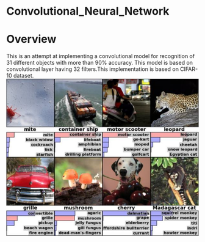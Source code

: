 # Convolutional_Neural_Network

# Overview

This is an attempt at implementing a convolutional model for recognition of 31 different objects with more than 90% accuracy. This model is based on convolutional layer having 32 filters.This implementation is based on CIFAR-10 dataset.
![alt text](https://github.com/singhcse/Convolutional_Neural_Network/blob/master/imagenet.jpg)
